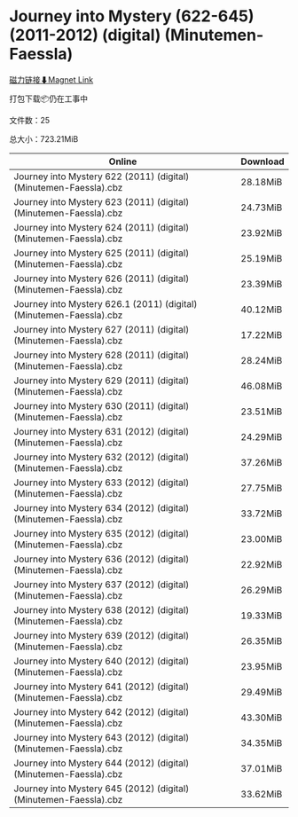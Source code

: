 # Journey into Mystery (622-645) (2011-2012) (digital) (Minutemen-Faessla)

[磁力链接⬇Magnet Link](magnet:?xt=urn:btih:b27bbf2fc0c7905582d6a60acdff97c5f693aad8&dn=Journey%20into%20Mystery%20%28622-645%29%20%282011-2012%29%20%28digital%29%20%28Minutemen-Faessla%29)

打包下载📦仍在工事中

文件数：25

总大小：723.21MiB

Online | Download
--- | ---
Journey into Mystery 622 (2011) (digital) (Minutemen-Faessla).cbz | 28.18MiB
Journey into Mystery 623 (2011) (digital) (Minutemen-Faessla).cbz | 24.73MiB
Journey into Mystery 624 (2011) (digital) (Minutemen-Faessla).cbz | 23.92MiB
Journey into Mystery 625 (2011) (digital) (Minutemen-Faessla).cbz | 25.19MiB
Journey into Mystery 626 (2011) (digital) (Minutemen-Faessla).cbz | 23.39MiB
Journey into Mystery 626.1 (2011) (digital) (Minutemen-Faessla).cbz | 40.12MiB
Journey into Mystery 627 (2011) (digital) (Minutemen-Faessla).cbz | 17.22MiB
Journey into Mystery 628 (2011) (digital) (Minutemen-Faessla).cbz | 28.24MiB
Journey into Mystery 629 (2011) (digital) (Minutemen-Faessla).cbz | 46.08MiB
Journey into Mystery 630 (2011) (digital) (Minutemen-Faessla).cbz | 23.51MiB
Journey into Mystery 631 (2012) (digital) (Minutemen-Faessla).cbz | 24.29MiB
Journey into Mystery 632 (2012) (digital) (Minutemen-Faessla).cbz | 37.26MiB
Journey into Mystery 633 (2012) (digital) (Minutemen-Faessla).cbz | 27.75MiB
Journey into Mystery 634 (2012) (digital) (Minutemen-Faessla).cbz | 33.72MiB
Journey into Mystery 635 (2012) (digital) (Minutemen-Faessla).cbz | 23.00MiB
Journey into Mystery 636 (2012) (digital) (Minutemen-Faessla).cbz | 22.92MiB
Journey into Mystery 637 (2012) (digital) (Minutemen-Faessla).cbz | 26.29MiB
Journey into Mystery 638 (2012) (digital) (Minutemen-Faessla).cbz | 19.33MiB
Journey into Mystery 639 (2012) (digital) (Minutemen-Faessla).cbz | 26.35MiB
Journey into Mystery 640 (2012) (digital) (Minutemen-Faessla).cbz | 23.95MiB
Journey into Mystery 641 (2012) (digital) (Minutemen-Faessla).cbz | 29.49MiB
Journey into Mystery 642 (2012) (digital) (Minutemen-Faessla).cbz | 43.30MiB
Journey into Mystery 643 (2012) (digital) (Minutemen-Faessla).cbz | 34.35MiB
Journey into Mystery 644 (2012) (digital) (Minutemen-Faessla).cbz | 37.01MiB
Journey into Mystery 645 (2012) (digital) (Minutemen-Faessla).cbz | 33.62MiB
